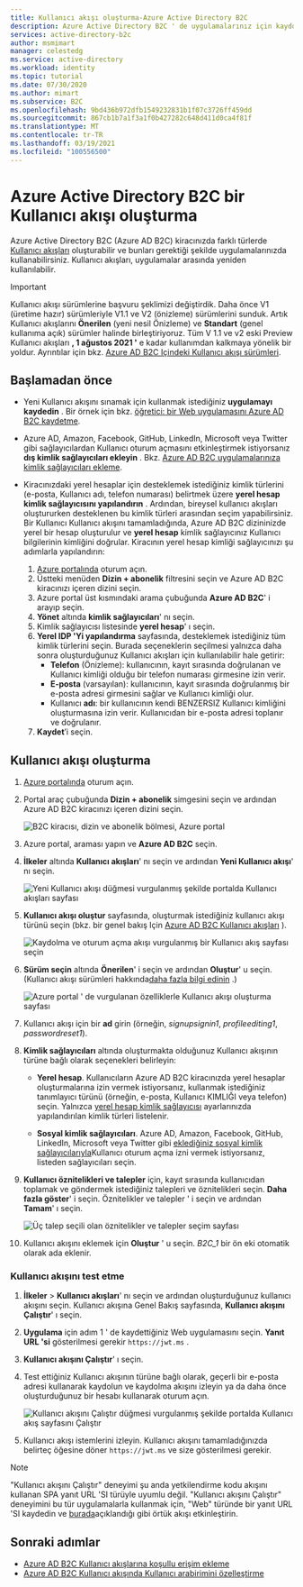 ```yaml
---
title: Kullanıcı akışı oluşturma-Azure Active Directory B2C
description: Azure Active Directory B2C ' de uygulamalarınız için kaydolma, oturum açma ve Kullanıcı profili düzenlemesini etkinleştirmek üzere Azure portal Kullanıcı akışları oluşturmayı öğrenin.
services: active-directory-b2c
author: msmimart
manager: celestedg
ms.service: active-directory
ms.workload: identity
ms.topic: tutorial
ms.date: 07/30/2020
ms.author: mimart
ms.subservice: B2C
ms.openlocfilehash: 9bd436b972dfb1549232831b1f07c3726ff459dd
ms.sourcegitcommit: 867cb1b7a1f3a1f0b427282c648d411d0ca4f81f
ms.translationtype: MT
ms.contentlocale: tr-TR
ms.lasthandoff: 03/19/2021
ms.locfileid: "100556500"
---
```

# <a name="create-a-user-flow-in-azure-active-directory-b2c"></a>Azure Active Directory B2C bir Kullanıcı akışı oluşturma

Azure Active Directory B2C (Azure AD B2C) kiracınızda farklı türlerde [Kullanıcı akışları](user-flow-overview.md) oluşturabilir ve bunları gerektiği şekilde uygulamalarınızda kullanabilirsiniz. Kullanıcı akışları, uygulamalar arasında yeniden kullanılabilir.

> [!IMPORTANT]
> Kullanıcı akışı sürümlerine başvuru şeklimizi değiştirdik. Daha önce V1 (üretime hazır) sürümleriyle V1.1 ve V2 (önizleme) sürümlerini sunduk. Artık Kullanıcı akışlarını **Önerilen** (yeni nesil Önizleme) ve **Standart** (genel kullanıma açık) sürümler halinde birleştiriyoruz. Tüm V 1.1 ve v2 eski Preview Kullanıcı akışları **, 1 ağustos 2021 '** e kadar kullanımdan kalkmaya yönelik bir yoldur. Ayrıntılar için bkz. [Azure AD B2C Içindeki Kullanıcı akışı sürümleri](user-flow-versions.md).

## <a name="before-you-begin"></a>Başlamadan önce

- Yeni Kullanıcı akışını sınamak için kullanmak istediğiniz **uygulamayı kaydedin** . Bir örnek için bkz. [öğretici: bir Web uygulamasını Azure AD B2C kaydetme](tutorial-register-applications.md).
- Azure AD, Amazon, Facebook, GitHub, LinkedIn, Microsoft veya Twitter gibi sağlayıcılardan Kullanıcı oturum açmasını etkinleştirmek istiyorsanız **dış kimlik sağlayıcıları ekleyin** . Bkz. [Azure AD B2C uygulamalarınıza kimlik sağlayıcıları ekleme](add-identity-provider.md).
- Kiracınızdaki yerel hesaplar için desteklemek istediğiniz kimlik türlerini (e-posta, Kullanıcı adı, telefon numarası) belirtmek üzere **yerel hesap kimlik sağlayıcısını yapılandırın** . Ardından, bireysel kullanıcı akışları oluştururken desteklenen bu kimlik türleri arasından seçim yapabilirsiniz. Bir Kullanıcı Kullanıcı akışını tamamladığında, Azure AD B2C dizininizde yerel bir hesap oluşturulur ve **yerel hesap** kimlik sağlayıcınız Kullanıcı bilgilerinin kimliğini doğrular. Kiracının yerel hesap kimliği sağlayıcınızı şu adımlarla yapılandırın:

   1. [Azure portalında](https://portal.azure.com/) oturum açın. 
   2. Üstteki menüden **Dizin + abonelik** filtresini seçin ve Azure AD B2C kiracınızı içeren dizini seçin.
   3. Azure portal üst kısmındaki arama çubuğunda **Azure AD B2C**' i arayıp seçin.
   4. **Yönet** altında **kimlik sağlayıcıları**' nı seçin.
   5. Kimlik sağlayıcısı listesinde **yerel hesap**' ı seçin.
   6. **Yerel IDP 'Yi yapılandırma** sayfasında, desteklemek istediğiniz tüm kimlik türlerini seçin. Burada seçeneklerin seçilmesi yalnızca daha sonra oluşturduğunuz Kullanıcı akışları için kullanılabilir hale getirir:
      - **Telefon** (Önizleme): kullanıcının, kayıt sırasında doğrulanan ve Kullanıcı kimliği olduğu bir telefon numarası girmesine izin verir.
      - **E-posta** (varsayılan): kullanıcının, kayıt sırasında doğrulanmış bir e-posta adresi girmesini sağlar ve Kullanıcı kimliği olur.
      - Kullanıcı **adı**: bir kullanıcının kendi BENZERSIZ Kullanıcı kimliğini oluşturmasına izin verir. Kullanıcıdan bir e-posta adresi toplanır ve doğrulanır.
    7. **Kaydet**’i seçin.

## <a name="create-a-user-flow"></a>Kullanıcı akışı oluşturma

1. [Azure portalında](https://portal.azure.com) oturum açın.
2. Portal araç çubuğunda **Dizin + abonelik** simgesini seçin ve ardından Azure AD B2C kiracınızı içeren dizini seçin.

    ![B2C kiracısı, dizin ve abonelik bölmesi, Azure portal](./media/create-user-flow/directory-subscription-pane.png)

3. Azure portal, araması yapın ve **Azure AD B2C** seçin.
4. **İlkeler** altında **Kullanıcı akışları**' nı seçin ve ardından **Yeni Kullanıcı akışı**' nı seçin.

    ![Yeni Kullanıcı akışı düğmesi vurgulanmış şekilde portalda Kullanıcı akışları sayfası](./media/create-user-flow/signup-signin-user-flow.png)

5. **Kullanıcı akışı oluştur** sayfasında, oluşturmak istediğiniz kullanıcı akışı türünü seçin (bkz. bir genel bakış Için [Azure AD B2C Kullanıcı akışları](user-flow-overview.md) ).

    ![Kaydolma ve oturum açma akışı vurgulanmış bir Kullanıcı akış sayfası seçin](./media/create-user-flow/select-user-flow-type.png)

6. **Sürüm seçin** altında **Önerilen**' i seçin ve ardından **Oluştur**' u seçin. (Kullanıcı akışı sürümleri hakkında[daha fazla bilgi edinin](user-flow-versions.md) .)

    ![Azure portal ' de vurgulanan özelliklerle Kullanıcı akışı oluşturma sayfası](./media/create-user-flow/select-version.png)

7. Kullanıcı akışı için bir **ad** girin (örneğin, *signupsignin1*, *profileediting1*, *passwordreset1*).
8. **Kimlik sağlayıcıları** altında oluşturmakta olduğunuz Kullanıcı akışının türüne bağlı olarak seçenekleri belirleyin:

   - **Yerel hesap**. Kullanıcıların Azure AD B2C kiracınızda yerel hesaplar oluşturmalarına izin vermek istiyorsanız, kullanmak istediğiniz tanımlayıcı türünü (örneğin, e-posta, Kullanıcı KIMLIĞI veya telefon) seçin. Yalnızca [yerel hesap kimlik sağlayıcısı](#before-you-begin) ayarlarınızda yapılandırılan kimlik türleri listelenir.

   - **Sosyal kimlik sağlayıcıları**. Azure AD, Amazon, Facebook, GitHub, LinkedIn, Microsoft veya Twitter gibi [eklediğiniz sosyal kimlik sağlayıcılarıyla](add-identity-provider.md)Kullanıcı oturum açma izni vermek istiyorsanız, listeden sağlayıcıları seçin.

9. **Kullanıcı öznitelikleri ve talepler** için, kayıt sırasında kullanıcıdan toplamak ve göndermek istediğiniz talepleri ve öznitelikleri seçin. **Daha fazla göster**' i seçin. Öznitelikler ve talepler ' i seçin ve ardından **Tamam**' ı seçin.

    ![Üç talep seçili olan öznitelikler ve talepler seçim sayfası](./media/create-user-flow/signup-signin-attributes.png)

10. Kullanıcı akışını eklemek için **Oluştur** ' u seçin. *B2C_1* bir ön eki otomatik olarak ada eklenir.

### <a name="test-the-user-flow"></a>Kullanıcı akışını test etme

1. **İlkeler**  >  **Kullanıcı akışları**' nı seçin ve ardından oluşturduğunuz kullanıcı akışını seçin. Kullanıcı akışına Genel Bakış sayfasında, **Kullanıcı akışını Çalıştır**' ı seçin.
1. **Uygulama** için adım 1 ' de kaydettiğiniz Web uygulamasını seçin. **Yanıt URL 'si** gösterilmesi gerekir `https://jwt.ms` .
1. **Kullanıcı akışını Çalıştır**' ı seçin.
2. Test ettiğiniz Kullanıcı akışının türüne bağlı olarak, geçerli bir e-posta adresi kullanarak kaydolun ve kaydolma akışını izleyin ya da daha önce oluşturduğunuz bir hesabı kullanarak oturum açın.

    ![Kullanıcı akışını Çalıştır düğmesi vurgulanmış şekilde portalda Kullanıcı akış sayfasını Çalıştır](./media/create-user-flow/sign-up-sign-in-run-now.png)

1. Kullanıcı akışı istemlerini izleyin. Kullanıcı akışını tamamladığınızda belirteç öğesine döner `https://jwt.ms` ve size gösterilmesi gerekir.

> [!NOTE]
> "Kullanıcı akışını Çalıştır" deneyimi şu anda yetkilendirme kodu akışını kullanan SPA yanıt URL 'SI türüyle uyumlu değil. "Kullanıcı akışını Çalıştır" deneyimini bu tür uygulamalarla kullanmak için, "Web" türünde bir yanıt URL 'SI kaydedin ve [burada](tutorial-register-spa.md)açıklandığı gibi örtük akışı etkinleştirin.

## <a name="next-steps"></a>Sonraki adımlar

- [Azure AD B2C Kullanıcı akışlarına koşullu erişim ekleme](conditional-access-user-flow.md)
- [Azure AD B2C Kullanıcı akışında Kullanıcı arabirimini özelleştirme](customize-ui-with-html.md)
